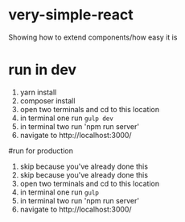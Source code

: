 # very-simple-react
Showing how to extend components/how easy it is

# run in dev

1) yarn install
2) composer install
3) open two terminals and cd to this location
4) in terminal one run `gulp dev`
5) in terminal two run 'npm run server'
6) navigate to http://localhost:3000/

#run for production

1) skip because you've already done this
2) skip because you've already done this
3) open two terminals and cd to this location
4) in terminal one run `gulp`
5) in terminal two run 'npm run server'
6) navigate to http://localhost:3000/
